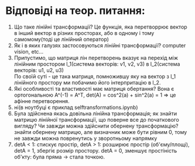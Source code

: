 # Відповіді на теор. питання: 

1. Що таке лінійні трансформації? Це функція, яка перетворрює вектор в інший вектор в різних просторах, або в одному і тому самомому(тоді це лінійний оператор)
2. Як і в яких галузях застосовуються лінійні трансформації? computer vision, etc...
3. Припустимо, що матриця лін перетворень вказує на перехід між лінійним простором l_1(система векторів: v1, v2, v3) в l_2(система векторів: u1, u2, u3) </br>
    По своїй суті - це така матриця, помножившу яку на вектор з l_1 лінійного простору ми побачимо його інтерпритацію в l_2.
4. Які особливості та властивості має матриця обертання? Вона є ортогональною A^(-1) = A^T, det(A) = cos^2(a) + sin^2(a) = 1 => це афінне перетворення.
5. ні(в ноутбуці є приклад selftransformations.ipynb)
6. Була здійснена якась довільна лінійна трансформація; як знайти матрицю лінійної трансформації, що поверне все до початкового вигляду? Чи завжди можна здійснити обернену трансформацію?
знайти обернену матрицю, але визначник може бути рівним 0, тому не завжди можна повренутись у зворотньому напрямку
7. detA < 1: стискує простір, detA > 1: розширює простір (об'єму/площі), detA = 1, збергіє розмір простору. detA = 0, зменшує простіність об'кту: була пряма -> стала точкою.
